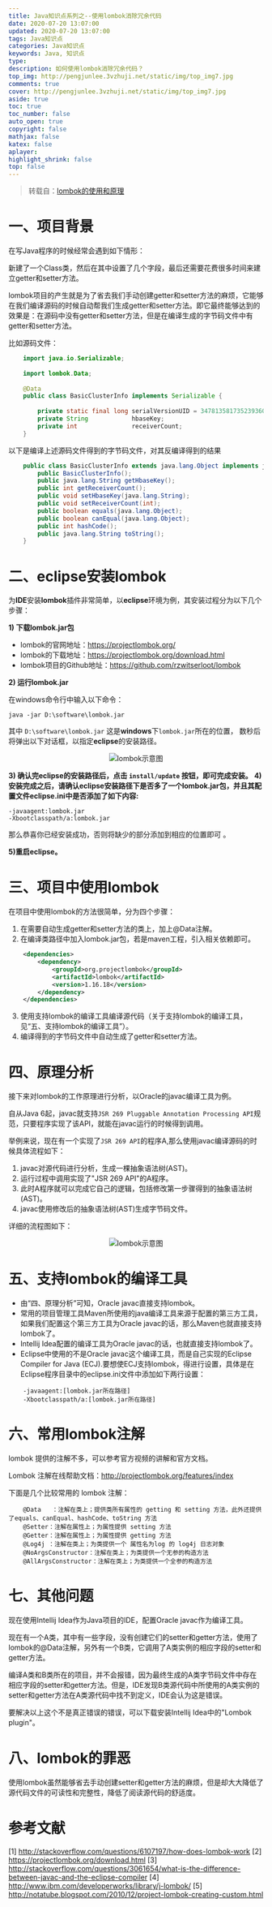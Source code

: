```yaml
---
title: Java知识点系列之--使用lombok消除冗余代码
date: 2020-07-20 13:07:00
updated: 2020-07-20 13:07:00
tags: Java知识点
categories: Java知识点
keywords: Java, 知识点
type: 
description: 如何使用lombok消除冗余代码？
top_img: http://pengjunlee.3vzhuji.net/static/img/top_img7.jpg
comments: true
cover: http://pengjunlee.3vzhuji.net/static/img/top_img7.jpg
aside: true
toc: true
toc_number: false
auto_open: true
copyright: false
mathjax: false
katex: false
aplayer:
highlight_shrink: false
top: false
---
```

> 转载自：[lombok的使用和原理](https://my.oschina.net/darkness/blog/510808 "lombok的使用和原理")

# 一、项目背景

在写Java程序的时候经常会遇到如下情形：

新建了一个Class类，然后在其中设置了几个字段，最后还需要花费很多时间来建立getter和setter方法。

lombok项目的产生就是为了省去我们手动创建getter和setter方法的麻烦，它能够在我们编译源码的时候自动帮我们生成getter和setter方法。即它最终能够达到的效果是：在源码中没有getter和setter方法，但是在编译生成的字节码文件中有getter和setter方法。

比如源码文件： 
```Java
	import java.io.Serializable;  
	   
	import lombok.Data;  
	   
	@Data  
	public class BasicClusterInfo implements Serializable {  
	   
	    private static final long serialVersionUID = 3478135817352393604L;  
	    private String            hbaseKey;  
	    private int               receiverCount;  
	}
```
以下是编译上述源码文件得到的字节码文件，对其反编译得到的结果  
```Java
	public class BasicClusterInfo extends java.lang.Object implements java.io.Serializable{  
	    public BasicClusterInfo();  
	    public java.lang.String getHbaseKey();  
	    public int getReceiverCount();  
	    public void setHbaseKey(java.lang.String);  
	    public void setReceiverCount(int);  
	    public boolean equals(java.lang.Object);  
	    public boolean canEqual(java.lang.Object);  
	    public int hashCode();  
	    public java.lang.String toString();  
	}
```

# 二、eclipse安装lombok

为**IDE**安装**lombok**插件非常简单，以**eclipse**环境为例，其安装过程分为以下几个步骤：

**1) 下载lombok.jar包**

- lombok的官网地址：<https://projectlombok.org/>
- lombok的下载地址：<https://projectlombok.org/download.html>
- lombok项目的Github地址：<https://github.com/rzwitserloot/lombok>

**2) 运行lombok.jar**

在windows命令行中输入以下命令： 

`java -jar D:\software\lombok.jar`

其中 `D:\software\lombok.jar` 这是**windows**下`lombok.jar`所在的位置， 数秒后将弹出以下对话框，以指定**eclipse**的安装路径。

<div align=center>

![lombok示意图](http://pengjunlee.3vzhuji.net/static/javacore/1.png "lombok示意图")
<div align=left>

**3) 确认完eclipse的安装路径后，点击 `install/update` 按钮，即可完成安装。**
**4) 安装完成之后，请确认eclipse安装路径下是否多了一个lombok.jar包，并且其配置文件eclipse.ini中是否添加了如下内容:**

```
-javaagent:lombok.jar
-Xbootclasspath/a:lombok.jar
```
那么恭喜你已经安装成功，否则将缺少的部分添加到相应的位置即可 。

**5)重启eclipse。**

# 三、项目中使用lombok

在项目中使用lombok的方法很简单，分为四个步骤：

1. 在需要自动生成getter和setter方法的类上，加上@Data注解。
2. 在编译类路径中加入lombok.jar包，若是maven工程，引入相关依赖即可。 
```Xml
	<dependencies>
	    <dependency>
	        <groupId>org.projectlombok</groupId>
	        <artifactId>lombok</artifactId>
	        <version>1.16.18</version>
	    </dependency>
	</dependencies>
```
3. 使用支持lombok的编译工具编译源代码（关于支持lombok的编译工具，见“五、支持lombok的编译工具”）。
4. 编译得到的字节码文件中自动生成了getter和setter方法。 

# 四、原理分析

接下来对lombok的工作原理进行分析，以Oracle的javac编译工具为例。

自从Java 6起，javac就支持`JSR 269 Pluggable Annotation Processing API`规范，只要程序实现了该API，就能在javac运行的时候得到调用。

举例来说，现在有一个实现了`JSR 269 API`的程序A,那么使用javac编译源码的时候具体流程如下：

1. javac对源代码进行分析，生成一棵抽象语法树(AST)。
2. 运行过程中调用实现了"JSR 269 API"的A程序。
3. 此时A程序就可以完成它自己的逻辑，包括修改第一步骤得到的抽象语法树(AST)。
4. javac使用修改后的抽象语法树(AST)生成字节码文件。 

详细的流程图如下： 

<div align=center>

![lombok示意图](http://pengjunlee.3vzhuji.net/static/javacore/2.gif "lombok示意图")
<div align=left>

# 五、支持lombok的编译工具

- 由“四、原理分析”可知，Oracle javac直接支持lombok。
- 常用的项目管理工具Maven所使用的java编译工具来源于配置的第三方工具，如果我们配置这个第三方工具为Oracle javac的话，那么Maven也就直接支持lombok了。
- Intellij Idea配置的编译工具为Oracle javac的话，也就直接支持lombok了。
- Eclipse中使用的不是Oracle javac这个编译工具，而是自己实现的Eclipse Compiler for Java (ECJ).要想使ECJ支持lombok，得进行设置，具体是在Eclipse程序目录中的eclipse.ini文件中添加如下两行设置：
```
	-javaagent:[lombok.jar所在路径]
	-Xbootclasspath/a:[lombok.jar所在路径]
```

# 六、常用lombok注解

lombok 提供的注解不多，可以参考官方视频的讲解和官方文档。

Lombok 注解在线帮助文档：<http://projectlombok.org/features/index>

下面是几个比较常用的 lombok 注解：
```
    @Data   ：注解在类上；提供类所有属性的 getting 和 setting 方法，此外还提供了equals、canEqual、hashCode、toString 方法
    @Setter：注解在属性上；为属性提供 setting 方法
    @Getter：注解在属性上；为属性提供 getting 方法
    @Log4j ：注解在类上；为类提供一个 属性名为log 的 log4j 日志对象
    @NoArgsConstructor：注解在类上；为类提供一个无参的构造方法
    @AllArgsConstructor：注解在类上；为类提供一个全参的构造方法  
```

# 七、其他问题

现在使用Intellij Idea作为Java项目的IDE，配置Oracle javac作为编译工具。

现在有一个A类，其中有一些字段，没有创建它们的setter和getter方法，使用了lombok的@Data注解，另外有一个B类，它调用了A类实例的相应字段的setter和getter方法。

编译A类和B类所在的项目，并不会报错，因为最终生成的A类字节码文件中存在相应字段的setter和getter方法。但是，IDE发现B类源代码中所使用的A类实例的setter和getter方法在A类源代码中找不到定义，IDE会认为这是错误。

要解决以上这个不是真正错误的错误，可以下载安装Intellij Idea中的"Lombok plugin"。  

# 八、lombok的罪恶
使用lombok虽然能够省去手动创建setter和getter方法的麻烦，但是却大大降低了源代码文件的可读性和完整性，降低了阅读源代码的舒适度。  

# 参考文献
   [1] <http://stackoverflow.com/questions/6107197/how-does-lombok-work>
   [2] <https://projectlombok.org/download.html>
   [3] <http://stackoverflow.com/questions/3061654/what-is-the-difference-between-javac-and-the-eclipse-compiler>
   [4] <http://www.ibm.com/developerworks/library/j-lombok/>
   [5] <http://notatube.blogspot.com/2010/12/project-lombok-creating-custom.html>